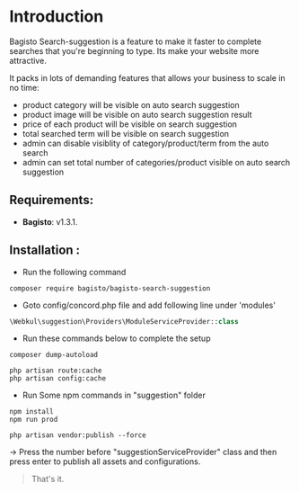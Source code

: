 # Introduction

Bagisto Search-suggestion is a feature to make it faster to complete searches that you're beginning to type. Its make your website more attractive.

It packs in lots of demanding features that allows your business to scale in no time:

- product category will be visible on auto search suggestion
- product image will be visible on auto search suggestion result
- price of each product will be visible on search suggestion
- total searched term will be visible on search suggestion
- admin can disable visiblity of category/product/term from the auto search
- admin can set total number of categories/product visible on auto search suggestion

## Requirements:

- **Bagisto**: v1.3.1.

## Installation :
- Run the following command
```
composer require bagisto/bagisto-search-suggestion
```

- Goto config/concord.php file and add following line under 'modules'
```php
\Webkul\suggestion\Providers\ModuleServiceProvider::class
```

- Run these commands below to complete the setup
```
composer dump-autoload
```

```
php artisan route:cache
php artisan config:cache
```

- Run Some npm commands in "suggestion" folder
```
npm install
npm run prod
```

```
php artisan vendor:publish --force
```
-> Press the number before "suggestionServiceProvider" class and then press enter to publish all assets and configurations.

> That's it.
